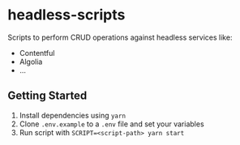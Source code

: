 # headless-scripts

Scripts to perform CRUD operations against headless services like:

* Contentful
* Algolia
* ...

## Getting Started

1. Install dependencies using `yarn`
2. Clone `.env.example` to a `.env` file and set your variables
3. Run script with `SCRIPT=<script-path> yarn start`
